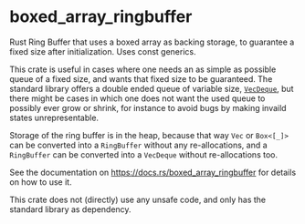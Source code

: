 # boxed_array_ringbuffer
Rust Ring Buffer that uses a boxed array as backing storage, to guarantee a fixed size after initialization. Uses const generics.

This crate is useful in cases where one needs an as simple as possible queue of a fixed size, and wants that fixed size to be guaranteed.
The standard library offers a double ended queue of variable size, [`VecDeque`](https://doc.rust-lang.org/std/collections/struct.VecDeque.html),
but there might be cases in which one does not want the used queue to possibly ever grow or shrink, for instance to avoid bugs by making invaild
states unrepresentable.

Storage of the ring buffer is in the heap, because that way `Vec` or `Box<[_]>` can be converted into a `RingBuffer` without any re-allocations, and
a `RingBuffer` can be converted into a `VecDeque` without re-allocations too.

See the documentation on https://docs.rs/boxed_array_ringbuffer for details on how to use it.

This crate does not (directly) use any unsafe code, and only has the standard library as dependency.
